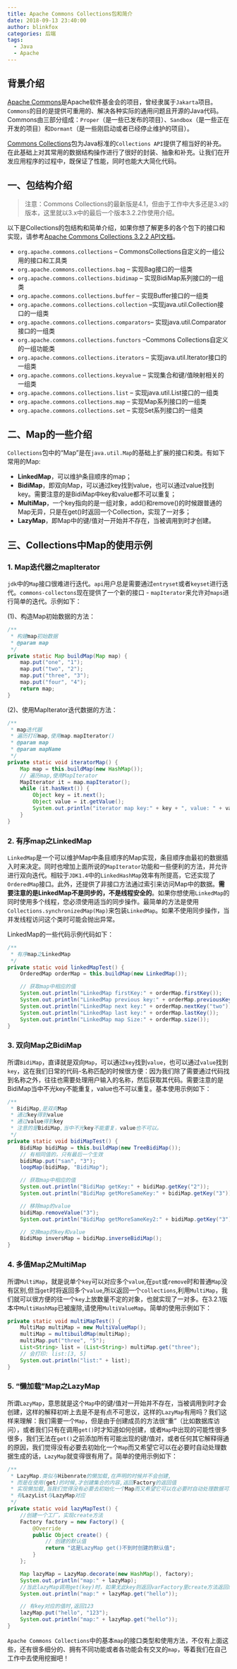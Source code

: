 ```yaml
---
title: Apache Commons Collections包和简介
date: 2018-09-13 23:40:00
author: blinkfox
categories: 后端
tags:
  - Java
  - Apache
---
```


## 背景介绍

[Apache Commons][1]是Apache软件基金会的项目，曾经隶属于`Jakarta`项目。`Commons`的目的是提供可重用的、解决各种实际的通用问题且开源的Java代码。Commons由三部分组成：`Proper`（是一些已发布的项目）、`Sandbox`（是一些正在开发的项目）和`Dormant`（是一些刚启动或者已经停止维护的项目）。

[Commons Collections][2]包为Java标准的`Collections API`提供了相当好的补充。在此基础上对其常用的数据结构操作进行了很好的封装、抽象和补充。让我们在开发应用程序的过程中，既保证了性能，同时也能大大简化代码。

## 一、包结构介绍

> 注意：Commons Collections的最新版是4.1，但由于工作中大多还是3.x的版本，这里就以3.x中的最后一个版本3.2.2作使用介绍。

以下是Collections的包结构和简单介绍，如果你想了解更多的各个包下的接口和实现，请参考[Apache Commons Collections 3.2.2 API文档][3]。

- `org.apache.commons.collections` – CommonsCollections自定义的一组公用的接口和工具类
- `org.apache.commons.collections.bag` – 实现Bag接口的一组类
- `org.apache.commons.collections.bidimap` – 实现BidiMap系列接口的一组类
- `org.apache.commons.collections.buffer` – 实现Buffer接口的一组类
- `org.apache.commons.collections.collection` –实现java.util.Collection接口的一组类
- `org.apache.commons.collections.comparators`– 实现java.util.Comparator接口的一组类
- `org.apache.commons.collections.functors` –Commons Collections自定义的一组功能类
- `org.apache.commons.collections.iterators` – 实现java.util.Iterator接口的一组类
- `org.apache.commons.collections.keyvalue` – 实现集合和键/值映射相关的一组类
- `org.apache.commons.collections.list` – 实现java.util.List接口的一组类
- `org.apache.commons.collections.map` – 实现Map系列接口的一组类
- `org.apache.commons.collections.set` – 实现Set系列接口的一组类

## 二、Map的一些介绍

`Collections`包中的“Map”是在`java.util.Map`的基础上扩展的接口和类。有如下常用的Map:

- **LinkedMap**，可以维护条目顺序的map；
- **BidiMap**，即双向Map，可以通过key找到value，也可以通过value找到key。需要注意的是BidiMap中key和value都不可以重复；
- **MultiMap**，一个key指向的是一组对象，add()和remove()的时候跟普通的Map无异，只是在get()时返回一个Collection，实现了一对多；
- **LazyMap**，即Map中的键/值对一开始并不存在，当被调用到时才创建。

## 三、Collections中Map的使用示例

### 1. Map迭代器之mapIterator

`jdk`中的`Map`接口很难进行迭代。`api`用户总是需要通过`entryset`或者`keyset`进行迭代。`commons-collectons`现在提供了一个新的接口 - `mapIterator`来允许对`maps`进行简单的迭代。示例如下：

(1)、构造Map初始数据的方法：

```java
/**
 * 构建map初始数据
 * @param map
 */
private static Map buildMap(Map map) {
    map.put("one", "1");
    map.put("two", "2");
    map.put("three", "3");
    map.put("four", "4");
    return map;
}
```

(2)、使用MapIterator迭代数据的方法：

```java
/**
 * map迭代器
 * 遍历打印map,使用map.mapIterator()
 * @param map
 * @param mapName
 */
private static void iteratorMap() {
    Map map = this.buildMap(new HashMap());
    // 遍历map,使用MapIterator
    MapIterator it = map.mapIterator();
    while (it.hasNext()) {
        Object key = it.next();
        Object value = it.getValue();
        System.out.println("iterator map key:" + key + ", value: " + value);
    }
}
```

### 2. 有序map之LinkedMap

`LinkedMap`是一个可以维护Map中条目顺序的Map实现，条目顺序由最初的数据插入时来决定。同时也增加上面所说的`MapIterator`功能和一些便利的方法，并允许进行双向迭代。相较于`JDK1.4`中的`LinkedHashMap`效率有所提高，它还实现了`OrderedMap`接口。此外，还提供了非接口方法通过索引来访问Map中的数据。**需要注意的是LinkedMap不是同步的，不是线程安全的**。如果你想使用`LinkedMap`的同时使用多个线程，您必须使用适当的同步操作。最简单的方法是使用`Collections.synchronizedMap(Map)`来包装`LinkedMap`。如果不使用同步操作，当并发线程访问这个类时可能会抛出异常。

LinkedMap的一些代码示例代码如下：

```java
/**
 * 有序map之LinkedMap
 */
private static void linkedMapTest() {
    OrderedMap orderMap = this.buildMap(new LinkedMap());

    // 获取map中相应的值
    System.out.println("LinkedMap firstKey:" + orderMap.firstKey());
    System.out.println("LinkedMap previous key:" + orderMap.previousKey("four"));
    System.out.println("LinkedMap next key:" + orderMap.nextKey("two"));
    System.out.println("LinkedMap last key:" + orderMap.lastKey());
    System.out.println("LinkedMap map Size:" + orderMap.size());
}
```

### 3. 双向Map之BidiMap

所谓`BidiMap`，直译就是双向`Map`，可以通过`key`找到`value`，也可以通过`value`找到`key`，这在我们日常的代码-名称匹配的时候很方便：因为我们除了需要通过代码找到名称之外，往往也需要处理用户输入的名称，然后获取其代码。需要注意的是BidiMap当中不光key不能重复，value也不可以重复。基本使用示例如下：

```java
/**
 * BidiMap,是双向Map
 * 通过key得到value
 * 通过value得到key
 * 注意的是BidiMap,当中不光key不能重复，value也不可以。
 */
private static void bidiMapTest() {
    BidiMap bidiMap = this.buildMap(new TreeBidiMap());
    // 有相同值的，只有最后一个生效
    bidiMap.put("san", "3");
    loopMap(bidiMap, "BidiMap");

    // 获取map中相应的值
    System.out.println("BidiMap getKey:" + bidiMap.getKey("2"));
    System.out.println("BidiMap getMoreSameKey:" + bidiMap.getKey("3"));

    // 移除map的value
    bidiMap.removeValue("3");
    System.out.println("BidiMap getMoreSameKey2:" + bidiMap.getKey("3"));

    // 交换map的key和value
    BidiMap inversMap = bidiMap.inverseBidiMap();
}
```

### 4. 多值Map之MultiMap

所谓`MultiMap`，就是说单个`key`可以对应多个`value`,在`put`或`remove`时和普通`Map`没有区别,但当`get`时将返回多个`value`,所以返回一个`collections`,利用`MultiMap`，我们就可以很方便的往一个`key`上放数量不定的对象，也就实现了一对多。在3.2.1版本中`MultiHashMap`已被废除,请使用`MultiValueMap`。简单的使用示例如下：

```java
private static void multiMapTest() {
    MultiMap multiMap = new MultiValueMap();
    multiMap = multibuildMap(multiMap);
    multiMap.put("three", "5");
    List<String> list = (List<String>) multiMap.get("three");
    // 会打印: list:[3, 5]
    System.out.println("list:" + list);
}
```

### 5. “懒加载”Map之LazyMap

所谓`LazyMap`，意思就是这个`Map`中的键/值对一开始并不存在，当被调用到时才会创建，这样的解释初听上去是不是有点不可思议，这样的`LazyMap`有用吗？我们这样来理解：我们需要一个`Map`，但是由于创建成员的方法很“重”（比如数据库访问），或者我们只有在调用`get()`时才知道如何创建，或者`Map`中出现的可能性很多很多，我们无法在`get()`之前添加所有可能出现的键/值对，或者任何其它解释得通的原因，我们觉得没有必要去初始化一个`Map`而又希望它可以在必要时自动处理数据生成的话，`LazyMap`就变得很有用了。简单的使用示例如下：

```java
/**
 * LazyMap.类似与Hibenrate的懒加载,在声明的时候并不会创建,
 * 而是在使用(get)的时候,才创建集合的内容,返回Factory的返回值
 * 实现懒加载,当我们觉得没有必要去初始化一个Map而又希望它可以在必要时自动处理数据可以使用LazyMap
 * 有LazyList与LazyMap对应
 */
private static void lazyMapTest() {
    //创建一个工厂，实现create方法
    Factory factory = new Factory() {
        @Override
        public Object create() {
            // 创建的默认值
            return "这是LazyMap get()不到时创建的默认值";
        }
    };

    Map lazyMap = LazyMap.decorate(new HashMap(), factory);
    System.out.println("map:" + lazyMap);
    //当此lazyMap调用get(key)时，如果无此key则返回varFactory里create方法返回的值
    System.out.println("map:" + lazyMap.get("hello"));

    // 有key对应的值时,返回123
    lazyMap.put("hello", "123");
    System.out.println("map:" + lazyMap.get("hello"));
}
```

`Apache Commons Collections`中的基本`map`的接口类型和使用方法，不仅有上面这些，还有很多细分的、拥有不同功能或者各功能会有交叉的`map`，等着我们在自己工作中去使用挖掘吧！

  [1]: http://commons.apache.org/
  [2]: http://commons.apache.org/proper/commons-collections/
  [3]: http://commons.apache.org/proper/commons-collections/javadocs/api-3.2.2/index.html